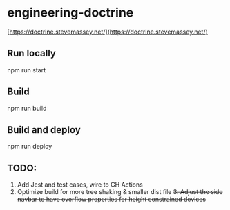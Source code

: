 # engineering-doctrine
[https://doctrine.stevemassey.net/](https://doctrine.stevemassey.net/)

## Run locally
npm run start

## Build
npm run build

## Build and deploy
npm run deploy

## TODO:
1. Add Jest and test cases, wire to GH Actions
2. Optimize build for more tree shaking & smaller dist file
~~3. Adjust the side navbar to have overflow properties for height constrained devices~~